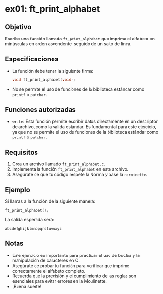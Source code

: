 # ex01: ft_print_alphabet

## Objetivo
Escribe una función llamada `ft_print_alphabet` que imprima el alfabeto en minúsculas en orden ascendente, seguido de un salto de línea.

## Especificaciones
- La función debe tener la siguiente firma:
    ```c
    void ft_print_alphabet(void);
    ```
- No se permite el uso de funciones de la biblioteca estándar como `printf` o `putchar`.

## Funciones autorizadas
- `write`: Esta función permite escribir datos directamente en un descriptor de archivo, como la salida estándar. Es fundamental para este ejercicio, ya que no se permite el uso de funciones de la biblioteca estándar como `printf` o `putchar`.

## Requisitos
1. Crea un archivo llamado `ft_print_alphabet.c`.
2. Implementa la función `ft_print_alphabet` en este archivo.
3. Asegúrate de que tu código respete la Norma y pase la `norminette`.

## Ejemplo
Si llamas a la función de la siguiente manera:
```c
ft_print_alphabet();
```
La salida esperada será:
```
abcdefghijklmnopqrstuvwxyz
```

## Notas
- Este ejercicio es importante para practicar el uso de bucles y la manipulación de caracteres en C.
- Asegúrate de probar tu función para verificar que imprime correctamente el alfabeto completo.
- Recuerda que la precisión y el cumplimiento de las reglas son esenciales para evitar errores en la Moulinette.
- ¡Buena suerte!